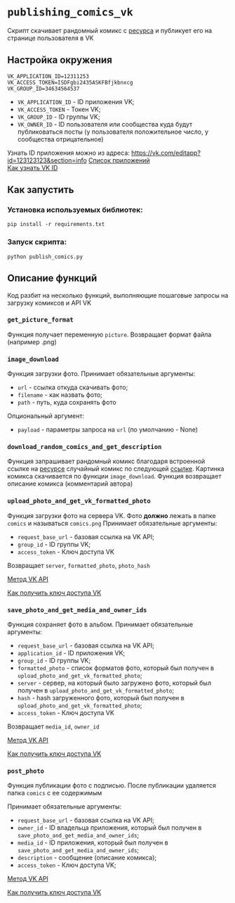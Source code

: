 # `publishing_comics_vk`

Скрипт скачивает рандомный комикс с [ресурса](https://xkcd.com/) и публикует его на странице пользователя в VK

## Настройка окружения

```
VK_APPLICATION_ID=12311253
VK_ACCESS_TOKEN=ISDFgbi2435ASKFBfjkbnxcg
VK_GROUP_ID=34634564537
```

- `VK_APPLICATION_ID` - ID приложения VK;
- `VK_ACCESS_TOKEN` - Токен VK;
- `VK_GROUP_ID` - ID группы VK;
- `VK_OWNER_ID` - ID пользователя или сообщества куда будут публиковаться посты
(у пользователя положительное число, у сообщества отрицательное)

Узнать ID приложения можно из адреса: https://vk.com/editapp?id=123123123&section=info
[Список приложений](https://vk.com/apps?act=manage)  
[Как узнать VK ID](https://regvk.com/id/)

## Как запустить

### Установка используемых библиотек:

```
pip install -r requirements.txt
```

### Запуск скрипта:

```
python publish_comics.py
```

## Описание функций

Код разбит на несколько функций, выполняющие пошаговые запросы на загрузку комиксов и API VK

### `get_picture_format`

Функция получает переменную `picture`. Возвращает формат файла (например .png)

### `image_download`

Функция загрузки фото.
Принимает обязательные аргументы:

- `url` - ссылка откуда скачивать фото;
- `filename` - как назвать фото;
- `path` - путь, куда сохранять фото

Опциональный аргумент:

- `payload` - параметры запроса на `url` (по умолчанию - None)

### `download_random_comics_and_get_description`

Функция запрашивает рандомный комикс благодаря встроенной ссылке на [ресурсе](https://xkcd.com/) случайный комикс по следующей [ссылке](https://c.xkcd.com/random/comic/).
Картинка комикса скачивается по функции `image_download`.
Функция возвращает описание комикса (комментарий автора)

### `upload_photo_and_get_vk_formatted_photo`

Функция загрузки фото на сервера VK. Фото **должно** лежать в папке `comics` и называться `comics.png`
Принимает обязательные аргументы:

- `request_base_url` - базовая ссылка на VK API;
- `group_id` - ID группы VK;
- `access_token` - Ключ доступа VK

Возвращает `server`, `formatted_photo`, `photo_hash`

[Метод VK API](https://dev.vk.com/method/photos.getWallUploadServer)  

[Как получить ключ доступа VK](https://dev.vk.com/api/access-token/implicit-flow-user)

### `save_photo_and_get_media_and_owner_ids`

Функция сохраняет фото в альбом.
Принимает обязательные аргументы:

- `request_base_url` - базовая ссылка на VK API;
- `application_id` - ID приложения VK;
- `group_id` - ID группы VK;
- `formatted_photo` - список форматов фото, который был получен в `upload_photo_and_get_vk_formatted_photo`;
- `server` - сервер, на который было загружено фото, который был получен в `upload_photo_and_get_vk_formatted_photo`;
- `hash` - hash загруженного фото, который был получен в `upload_photo_and_get_vk_formatted_photo`;
- `access_token` - Ключ доступа VK

Возвращает `media_id`, `owner_id`

[Метод VK API](https://dev.vk.com/method/photos.saveWallPhoto)  

[Как получить ключ доступа VK](https://dev.vk.com/api/access-token/implicit-flow-user)

### `post_photo`

Функция публикации фото с подписью. После публикации удаляется папка `comics` с ее содержимым

Принимает обязательные аргументы:
- `request_base_url` - базовая ссылка на VK API;
- `owner_id` - ID владельца приложения, который был получен в `save_photo_and_get_media_and_owner_ids`;
- `media_id` - ID приложения, который был получен в `save_photo_and_get_media_and_owner_ids`;
- `description` - сообщение (описание комикса);
- `access_token` - Ключ доступа VK;

[Метод VK API](https://dev.vk.com/method/wall.post)  

[Как получить ключ доступа VK](https://dev.vk.com/api/access-token/implicit-flow-user)
